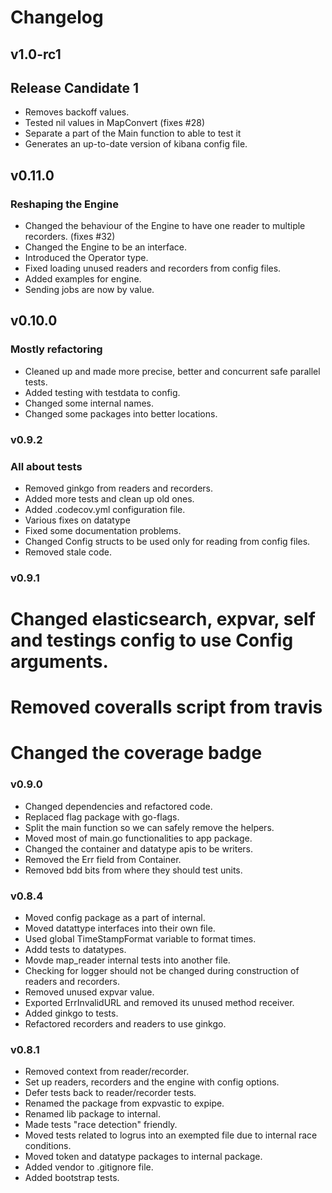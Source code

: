 # Changelog

## v1.0-rc1
## Release Candidate 1
- Removes backoff values.
- Tested nil values in MapConvert (fixes #28)
- Separate a part of the Main function to able to test it
- Generates an up-to-date version of kibana config file.

## v0.11.0
### Reshaping the Engine
- Changed the behaviour of the Engine to have one reader to multiple recorders. (fixes #32)
- Changed the Engine to be an interface.
- Introduced the Operator type.
- Fixed loading unused readers and recorders from config files.
- Added examples for engine.
- Sending jobs are now by value.

## v0.10.0
### Mostly refactoring
- Cleaned up and made more precise, better and concurrent safe parallel tests.
- Added testing with testdata to config.
- Changed some internal names.
- Changed some packages into better locations.

### v0.9.2
### All about tests
- Removed ginkgo from readers and recorders.
- Added more tests and clean up old ones.
- Added .codecov.yml configuration file.
- Various fixes on datatype
- Fixed some documentation problems.
- Changed Config structs to be used only for reading from config files.
- Removed stale code.

### v0.9.1
# Changed elasticsearch, expvar, self and testings config to use Config arguments.
# Removed coveralls script from travis
# Changed the coverage badge

### v0.9.0

- Changed dependencies and refactored code.
- Replaced flag package with go-flags.
- Split the main function so we can safely remove the helpers.
- Moved most of main.go functionalities to app package.
- Changed the container and datatype apis to be writers.
- Removed the Err field from Container.
- Removed bdd bits from where they should test units.

### v0.8.4
- Moved config package as a part of internal.
- Moved datattype interfaces into their own file.
- Used global TimeStampFormat variable to format times.
- Addd tests to datatypes.
- Movde map_reader internal tests into another file.
- Checking for logger should not be changed during construction of readers and recorders.
- Removed unused expvar value.
- Exported ErrInvalidURL and removed its unused method receiver.
- Added ginkgo to tests.
- Refactored recorders and readers to use ginkgo.

### v0.8.1
- Removed context from reader/recorder.
- Set up readers, recorders and the engine with config options.
- Defer tests back to reader/recorder tests.
- Renamed the package from expvastic to expipe.
- Renamed lib package to internal.
- Made tests "race detection" friendly.
- Moved tests related to logrus into an exempted file due to internal race conditions.
- Moved token and datatype packages to internal package.
- Added vendor to .gitignore file.
- Added bootstrap tests.
